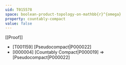 ```yaml
---
uid: T015578
space: boolean-product-topology-on-mathbb{r}^{omega}
property: countably-compact
value: false
---
```

[[Proof]]

* [T001159] [Pseudocompact|P000022]
* [I000004] [Countably Compact|P000019] => [Pseudocompact|P000022]

